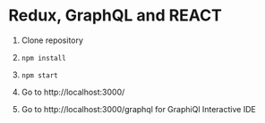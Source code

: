 # Redux, GraphQL and REACT

1. Clone repository

2. ```npm install```

3. ```npm start```

4. Go to http://localhost:3000/

5. Go to http://localhost:3000/graphql for GraphiQl Interactive IDE